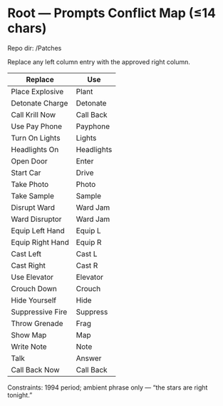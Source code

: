 # Root — Prompts Conflict Map (≤14 chars)
Repo dir: /Patches

Replace any left column entry with the approved right column.

| Replace | Use |
|---|---|
| Place Explosive | Plant |
| Detonate Charge | Detonate |
| Call Krill Now | Call Back |
| Use Pay Phone | Payphone |
| Turn On Lights | Lights |
| Headlights On | Headlights |
| Open Door | Enter |
| Start Car | Drive |
| Take Photo | Photo |
| Take Sample | Sample |
| Disrupt Ward | Ward Jam |
| Ward Disruptor | Ward Jam |
| Equip Left Hand | Equip L |
| Equip Right Hand | Equip R |
| Cast Left | Cast L |
| Cast Right | Cast R |
| Use Elevator | Elevator |
| Crouch Down | Crouch |
| Hide Yourself | Hide |
| Suppressive Fire | Suppress |
| Throw Grenade | Frag |
| Show Map | Map |
| Write Note | Note |
| Talk | Answer |
| Call Back Now | Call Back |

Constraints: 1994 period; ambient phrase only — “the stars are right tonight.”
